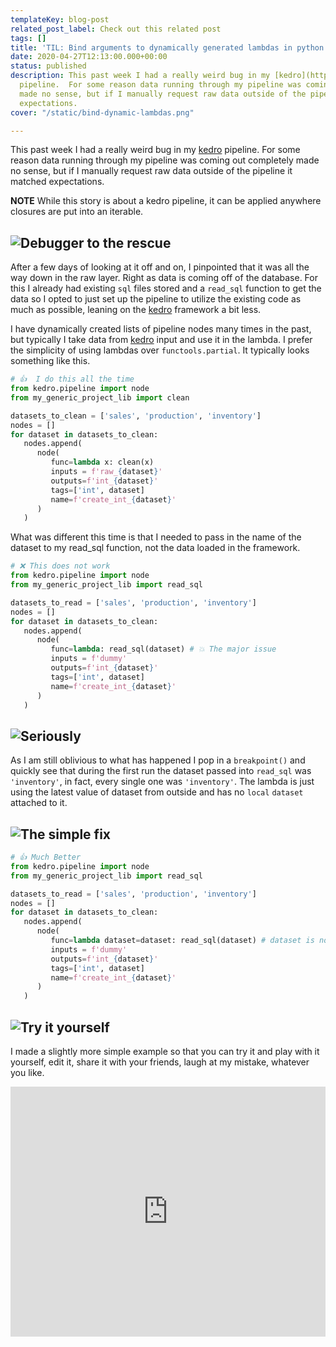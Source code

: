 ```yaml
---
templateKey: blog-post
related_post_label: Check out this related post
tags: []
title: 'TIL: Bind arguments to dynamically generated lambdas in python'
date: 2020-04-27T12:13:00.000+00:00
status: published
description: This past week I had a really weird bug in my [kedro](https://kedro.readthedocs.io/)
  pipeline.  For some reason data running through my pipeline was coming out completely
  made no sense, but if I manually request raw data outside of the pipeline it matched
  expectations.
cover: "/static/bind-dynamic-lambdas.png"

---
```

This past week I had a really weird bug in my [kedro](https://kedro.readthedocs.io/) pipeline.  For some reason data running through my pipeline was coming out completely made no sense, but if I manually request raw data outside of the pipeline it matched expectations.

**NOTE** While this story is about a kedro pipeline, it can be applied anywhere closures are put into an iterable.

## ![Debugger to the rescue](https://waylonwalker.com/bind-dynamic-lambdas-1.png)

After a few days of looking at it off and on, I pinpointed that it was all the way down in the raw layer. Right as data is coming off of the database.  For this I already had existing `sql` files stored and a `read_sql` function to get the data so I opted to just set up the pipeline to utilize the existing code as much as possible, leaning on the [kedro](https://kedro.readthedocs.io/) framework a bit less.

I have dynamically created lists of pipeline nodes many times in the past, but typically I take data from [kedro](https://kedro.readthedocs.io/) input and use it in the lambda.  I prefer the simplicity of using lambdas over `functools.partial`.  It typically looks something like this.

``` python
# 👍  I do this all the time
from kedro.pipeline import node
from my_generic_project_lib import clean

datasets_to_clean = ['sales', 'production', 'inventory']
nodes = []
for dataset in datasets_to_clean:
   nodes.append(
      node(
         func=lambda x: clean(x)
         inputs = f'raw_{dataset}'
         outputs=f'int_{dataset}'
         tags=['int', dataset]
         name=f'create_int_{dataset}'
      )
   )
```

What was different this time is that I needed to pass in the name of the dataset to my read_sql function, not the data loaded in the framework.

``` python
# ❌ This does not work
from kedro.pipeline import node
from my_generic_project_lib import read_sql

datasets_to_read = ['sales', 'production', 'inventory']
nodes = []
for dataset in datasets_to_clean:
   nodes.append(
      node(
         func=lambda: read_sql(dataset) # 💥 The major issue
         inputs = f'dummy'
         outputs=f'int_{dataset}'
         tags=['int', dataset]
         name=f'create_int_{dataset}'
      )
   )
```

## ![Seriously](https://waylonwalker.com/bind-dynamic-lambdas-2.png)

As I am still oblivious to what has happened I pop in a `breakpoint()` and quickly see that during the first run the dataset passed into `read_sql` was `'inventory'`, in fact, every single one was `'inventory'`.  The lambda is just using the latest value of dataset from outside and has no `local` `dataset` attached to it.

## ![The simple fix ](https://waylonwalker.com/bind-dynamic-lambdas-3.png)

``` python
# 👍 Much Better
from kedro.pipeline import node
from my_generic_project_lib import read_sql

datasets_to_read = ['sales', 'production', 'inventory']
nodes = []
for dataset in datasets_to_clean:
   nodes.append(
      node(
         func=lambda dataset=dataset: read_sql(dataset) # dataset is now bound to the lambda ✨
         inputs = f'dummy'
         outputs=f'int_{dataset}'
         tags=['int', dataset]
         name=f'create_int_{dataset}'
      )
   )
```

## ![Try it yourself](https://waylonwalker.com/bind-dynamic-lambdas-4.png)

I made a slightly more simple example so that you can try it and play with it yourself, edit it, share it with your friends, laugh at my mistake, whatever you like.

<iframe height="400px" width="100%" src="https://repl.it/@WaylonWalker/BindDynamicLambdas?lite=true" scrolling="no" frameborder="no" allowtransparency="true" allowfullscreen="true" sandbox="allow-forms allow-pointer-lock allow-popups allow-same-origin allow-scripts allow-modals"></iframe>

